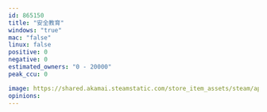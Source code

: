 ```yaml
---
id: 865150
title: "安全教育"
windows: "true"
mac: "false"
linux: false
positive: 0
negative: 0
estimated_owners: "0 - 20000"
peak_ccu: 0

image: https://shared.akamai.steamstatic.com/store_item_assets/steam/apps/865150/header.jpg?t=1590043533
opinions:
---
```

